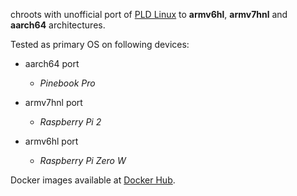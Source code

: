 chroots with unofficial port of [PLD Linux](https://www.pld-linux.org) to **armv6hl**, **armv7hnl** and **aarch64** architectures.

Tested as primary OS on following devices:
* aarch64 port
  * *Pinebook Pro*

* armv7hnl port
  * *Raspberry Pi 2*

* armv6hl port
  * *Raspberry Pi Zero W*

Docker images available at [Docker Hub](https://hub.docker.com/u/jpalus).
